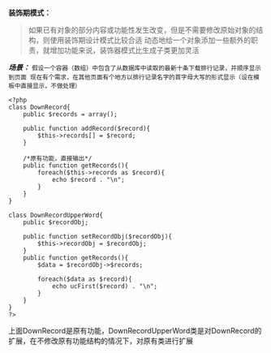 **装饰期模式：**
>如果已有对象的部分内容或功能性发生改变，但是不需要修改原始对象的结构，则使用装饰期设计模式比较合适
>动态地给一个对象添加一些额外的职责，就增加功能来说，装饰器模式比生成子类更加灵活 

***场景：***
`
 假设一个容器（数组）中包含了从数据库中读取的最新十条下载排行记录，并顺序显示到页面
 现在有个需求，在其他页面有个地方以排行记录名字的首字母大写的形式显示（设在模板中直接显示，不做处理）
`

```
<?php
class DownRecord{
	public $records = array();
	
	public function addRecord($record){
		$this->records[] = $record;
	}

	/*原有功能，直接输出*/
	public function getRecords(){
		foreach($this->records as $record){
			echo $record . "\n";
		}
	}
}

class DownRecordUpperWord{
	public $recordObj;

	public function setRecordObj($recordObj){
		$this->recordObj = $recordObj;
	}
	public function getRecords(){
		$data = $recordObj->$records;
		
		foreach($data as $record){
			echo ucFirst($record) . "\n";
		}
	}
}
?>
```
上面DownRecord是原有功能，DownRecordUpperWord类是对DownRecord的扩展，在不修改原有功能结构的情况下，对原有类进行扩展
